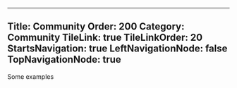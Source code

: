 ﻿----
Title: Community
Order: 200
Category: Community
TileLink: true
TileLinkOrder: 20
StartsNavigation: true
LeftNavigationNode: false
TopNavigationNode: true
----
Some examples